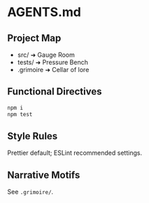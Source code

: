 # AGENTS.md

## Project Map
- src/      ➜ Gauge Room
- tests/    ➜ Pressure Bench
- .grimoire ➜ Cellar of lore

## Functional Directives
```bash
npm i
npm test
````

## Style Rules

Prettier default; ESLint recommended settings.

## Narrative Motifs

See `.grimoire/`.
